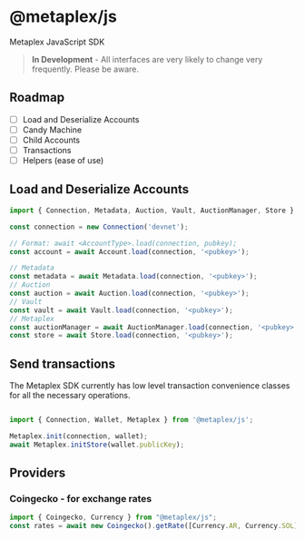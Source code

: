# @metaplex/js

Metaplex JavaScript SDK

> **In Development** - All interfaces are very likely to change very frequently. Please be aware.

## Roadmap

- [ ] Load and Deserialize Accounts
- [ ] Candy Machine
- [ ] Child Accounts
- [ ] Transactions
- [ ] Helpers (ease of use)

## Load and Deserialize Accounts

```ts
import { Connection, Metadata, Auction, Vault, AuctionManager, Store } from '@metaplex/js';

const connection = new Connection('devnet');

// Format: await <AccountType>.load(connection, pubkey);
const account = await Account.load(connection, '<pubkey>');

// Metadata
const metadata = await Metadata.load(connection, '<pubkey>');
// Auction
const auction = await Auction.load(connection, '<pubkey>');
// Vault
const vault = await Vault.load(connection, '<pubkey>');
// Metaplex
const auctionManager = await AuctionManager.load(connection, '<pubkey>');
const store = await Store.load(connection, '<pubkey>');
```

## Send transactions

The Metaplex SDK currently has low level transaction convenience classes for all the necessary operations.

```ts

import { Connection, Wallet, Metaplex } from '@metaplex/js';

Metaplex.init(connection, wallet);
await Metaplex.initStore(wallet.publicKey);

```

## Providers

### Coingecko - for exchange rates
```ts
import { Coingecko, Currency } from "@metaplex/js";
const rates = await new Coingecko().getRate([Currency.AR, Currency.SOL], Currency.USD);
```
